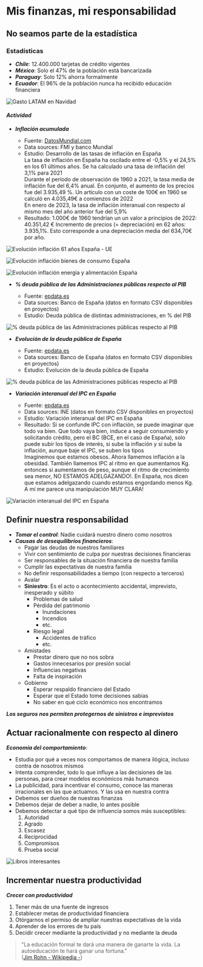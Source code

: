 # Mis finanzas, mi responsabilidad

## No seamos parte de la estadística

### **Estadísticas**

* ***Chile***: 12.400.000 tarjetas de crédito vigentes  
* ***México***: Solo el 47% de la población está bancarizada
* ***Paraguay***: Solo 12% ahorra formalmente  
* ***Ecuador***: El 96% de la población nunca ha recibido educación financiera  

![Gasto LATAM en Navidad](https://i.imgur.com/1eiXQ92.png)

#### ***Actividad*** 

* ***Inflación acumulada***

    * Fuente: [DatosMundial.com](https://www.datosmundial.com/europa/espana/inflacion.php)
    * Data sources: FMI y banco Mundial
    * Estudio: Desarrollo de las tasas de inflación en España  
        La tasa de inflación en España ha oscilado entre el -0,5% y el 24,5% en los 61 últimos años. Se ha calculado una tasa de inflación del 3,1% para 2021  
        Durante el período de observación de 1960 a 2021, la tasa media de inflación fue del 6,4% anual. En conjunto, el aumento de los precios fue del 3.935,49 %. Un artículo con un coste de 100€ en 1960 se calculó en 4.035,49€ a comienzos de 2022  
        En enero de 2023, la tasa de inflación interanual con respecto al mismo mes del año anterior fue del 5,9%  
    * Resultado: 1.000€ de 1960 tendrían un un valor a principios de 2022: 40.351,42 €
        Incremento de precios (= depreciación) en 62 años: 3.935,1%. Esto corresponde a una depreciación media del 634,70€ por año.

![Evolución inflación 61 años España - UE](https://i.imgur.com/KFaWFkQ.png)

![Evolución inflación bienes de consumo España](https://i.imgur.com/ZqsPkuB.png)

![Evolución inflación energía y alimentación España](https://i.imgur.com/DuvmMVS.png)

* ***% deuda pública de las Administraciones públicas respecto al PIB***

    * Fuente: [epdata.es](https://www.epdata.es/)
    * Data sources: Banco de España (datos en formato CSV disponibles en proyectos)
    * Estudio: Deuda pública de distintas administraciones, en % del PIB

![% deuda pública de las Administraciones públicas respecto al PIB](https://i.imgur.com/7JssAWk.jpg)

* ***Evolución de la deuda pública de España***

    * Fuente: [epdata.es](https://www.epdata.es/)
    * Data sources: Banco de España (datos en formato CSV disponibles en proyectos)
    * Estudio: Evolución de la deuda pública de España

![% deuda pública de las Administraciones públicas respecto al PIB](https://i.imgur.com/Fg6J1hV.jpg)

* ***Variación interanual del IPC en España***

    * Fuente: [epdata.es](https://www.epdata.es/)
    * Data sources: INE (datos en formato CSV disponibles en proyectos)
    * Estudio: Variación interanual del IPC en España
    * Resultado: Si se confunde IPC con inflación, se puede imaginar que todo va bien. Que todo vaya bien, induce a seguir consumiendo y solicitando crédito, pero el BC (BCE, en el caso de España), solo puede subir los tipos de interés, si sube la inflación y si sube la inflación, aunque baje el IPC, se suben los tipos  
    Imaginemos que estamos obesos. Ahora llamemos inflación a la obesidad. También llamemos IPC al ritmo en que aumentamos Kg. entonces si aumentamos de peso, aunque el ritmo de crecimiento sea menor, NO ESTAMOS ADELGAZANDO!. En España, nos dicen que estamos adelgazando cuando estamos engordando menos Kg. A mí me parece una manipulación MUY CLARA!

![Variación interanual del IPC en España](https://i.imgur.com/FjvfRcY.jpg)

## Definir nuestra responsabilidad

* ***Tomar el control***: Nadie cuidará nuestro dinero como nosotros
* ***Causas de desequilibrios financieros***: 
    * Pagar las deudas de nuestros familiares  
    * Vivir con sentimiento de culpa por nuestras decisiones financieras  
    * Ser responsables de la situación financiera de nuestra familia  
    * Cumplir las expectativas de nuestra familia  
    * No definir responsabilidades a tiempo (con respecto a terceros)  
    * Avalar  
    * **Siniestro**: Es el acto o acontecimiento accidental, imprevisto, inesperado y súbito  
        * Problemas de salud
        * Pérdida del patrimonio
            * Inundaciones
            * Incendios
            * etc.
        * Riesgo legal
            * Accidentes de tráfico
            * etc.
    * Amistades
        * Prestar dinero que no nos sobra  
        * Gastos innecesarios por presión social  
        * Influencias negativas  
        * Falta de inspiración  
    * Gobierno
        * Esperar respaldo financiero  del Estado  
        * Esperar que el Estado tome decisiones sabias  
        * No saber en qué ciclo económico nos encontramos  

***Los seguros nos permiten protegernos de sinistros e imprevistos***  

## Actuar racionalmente con respecto al dinero

***Economía del comportamiento***:  
  * Estudia por qué a veces nos comportamos de manera ilógica, incluso contra de nosotros mismos  
  * Intenta comprender, todo lo que influye a las decisiones de las personas, para crear modelos económicos más humanos  
  * La publicidad, para incentivar el consumo, conoce las maneras irracionales en las que actuamos. Y las usa en nuestra contra  
  * Debemos ser dueños de nuestras finanzas  
  * Debemos dejar de deber a nadie, lo antes posible
  * Debemos detectar a qué tipo de influencia somos más susceptibles:  
      1. Autoridad  
      2. Agrado  
      3. Escasez  
      4. Reciprocidad  
      5. Compromisos  
      6. Prueba social  

![Libros interesantes](https://i.imgur.com/wNB4hrB.png)

## Incrementar nuestra productividad

***Crecer con productividad***
  1. Tener más de una fuente de ingresos  
  2. Establecer metas de productividad financiera  
  3. Otórgarnos el permiso de ampliar nuestras expectativas de la vida  
  4. Aprender de los errores de tu país  
  5. Decidir crecer mediante la productividad y no mediante la deuda  

>"La educación formal te dará una manera de ganarte la vida. La autoeducación te hará ganar una fortuna."  
>([Jim Rohn - Wikipedia -](https://es.wikipedia.org/wiki/Jim_Rohn)) 


